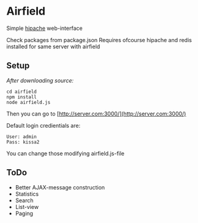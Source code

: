 # Airfield
Simple [hipache](https://github.com/dotcloud/hipache) web-interface

Check packages from package.json
Requires ofcourse hipache and redis installed for same server with airfield

## Setup
*After downloading source:*

	cd airfield
	npm install
	node airfield.js

Then you can go to [http://server.com:3000/](http://server.com:3000/)

Default login credientials are:

	User: admin
	Pass: kissa2

You can change those modifying airfield.js-file

## ToDo

 * Better AJAX-message construction
 * Statistics
 * Search
 * List-view
 * Paging
